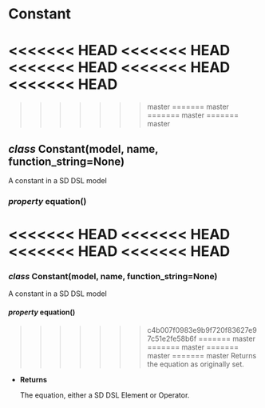 # Constant


<<<<<<< HEAD
<<<<<<< HEAD
<<<<<<< HEAD
<<<<<<< HEAD
<<<<<<< HEAD
=======
>>>>>>> master
=======
>>>>>>> master
=======
>>>>>>> master
=======
>>>>>>> master
## _class_ Constant(model, name, function_string=None)
A constant in a SD DSL model


### _property_ equation()
<<<<<<< HEAD
<<<<<<< HEAD
<<<<<<< HEAD
<<<<<<< HEAD
=======
### _class_ Constant(model, name, function_string=None)
A constant in a SD DSL model


#### _property_ equation()
>>>>>>> c4b007f0983e9b9f720f83627e97c51e2fe58b6f
=======
>>>>>>> master
=======
>>>>>>> master
=======
>>>>>>> master
=======
>>>>>>> master
Returns the equation as originally set.


* **Returns**

    The equation, either a SD DSL Element or Operator.
